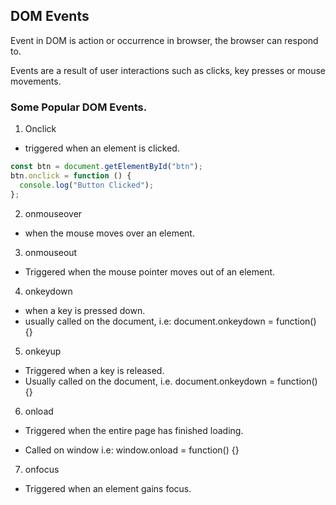 ## DOM Events

Event in DOM is action or occurrence in browser, the browser can respond to.

Events are a result of user interactions such as clicks, key presses or mouse movements.

### Some Popular DOM Events.

1. Onclick

- triggered when an element is clicked.

```js
const btn = document.getElementById("btn");
btn.onclick = function () {
  console.log("Button Clicked");
};
```

2. onmouseover

- when the mouse moves over an element.

3. onmouseout

- Triggered when the mouse pointer moves out of an element.

4. onkeydown

- when a key is pressed down.
- usually called on the document, i.e: document.onkeydown = function() {}

5. onkeyup

- Triggered when a key is released.
- Usually called on the document, i.e. document.onkeydown = function() {}

6. onload

- Triggered when the entire page has finished loading.

- Called on window i.e: window.onload = function() {}

7. onfocus

- Triggered when an element gains focus.
